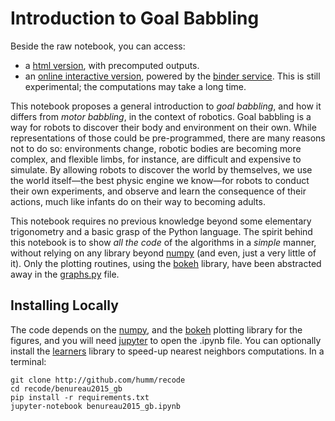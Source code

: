 # Introduction to Goal Babbling

Beside the raw notebook, you can access:

* a [html version](http://fabien.benureau.com/recode/benureau2015_gb/benureau2015_gb.html), with precomputed outputs.
* an [online interactive version](http://mybinder.org/repo/humm/recode/benureau2015_gb/benureau2015_gb.ipynb), powered by the [binder service](http://mybinder.org). This is still experimental; the computations may take a long time. 

This notebook proposes a general introduction to *goal babbling*, and how it differs from *motor babbling*, in the context of robotics. Goal babbling is a way for robots to discover their body and environment on their own. While representations of those could be pre-programmed, there are many reasons not to do so: environments change, robotic bodies are becoming more complex, and flexible limbs, for instance, are difficult and expensive to simulate. By allowing robots to discover the world by themselves, we use the world itself—the best physic engine we know—for robots to conduct their own experiments, and observe and learn the consequence of their actions, much like infants do on their way to becoming adults.

This notebook requires no previous knowledge beyond some elementary trigonometry and a basic grasp of the Python language. The spirit behind this notebook is to show *all the code* of the algorithms in a *simple* manner, without relying on any library beyond [numpy](http://www.numpy.org/) (and even, just a very little of it). Only the plotting routines, using the [bokeh](http://bokeh.pydata.org/) library, have been abstracted away in the [graphs.py](https://github.com/humm/recode/blob/master/benureau2015_gb/graphs.py) file.


## Installing Locally

The code depends on the [numpy](http://www.numpy.org/), and the [bokeh](http://bokeh.pydata.org) plotting library for the figures, and you will need [jupyter](http://jupyter.org/) to open the .ipynb file. You can optionally install the [learners](http://github.com/humm/learners) library to speed-up nearest neighbors computations. In a terminal:

```
git clone http://github.com/humm/recode
cd recode/benureau2015_gb
pip install -r requirements.txt
jupyter-notebook benureau2015_gb.ipynb
```
